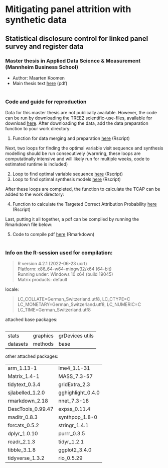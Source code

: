 # Mitigating panel attrition with synthetic data
## Statistical disclosure control for linked panel survey and register data
### Master thesis in Applied Data Science & Measurement (Mannheim Business School)

- Author: Maarten Koomen
- Main thesis text [here](Mitigating_panel_attrition_with_syndata.pdf) (pdf) <br> <br>

### Code and guide for reproduction

Data for this master thesis are not publically available. However, the code can be run by downloading the TREE2 scientific-use-files, available for download [here](https://www.swissubase.ch/en/catalogue/studies/12476/17413/datasets/1255/2026/overview). After downloading the data, add the data preparation function to your work directory: 

1. Function for data merging and preparation [here](data_tree_ext.R) (Rscript)

Next, two loops for finding the optimal variable visit sequence and synthesis modelling should be run consecutively (warnring, these loops are computatinally intensive and will likely run for multiple weeks, code to estimated runtime is included) 

2. Loop to find optimal variable sequence [here](find_sequence.R) (Rscript)
3. Loop to find optimal synthesis models [here](find_model.R) (Rscript)

After these loops are completed, the function to calculate the TCAP can be added to the work directory:

4. Function to calculate the Targeted Correct Attribution Probability [here](tcap.R) (Rscript)

Last, putting it all together, a pdf can be compiled by running the Rmarkdown file below:

5. Code to compile pdf [here](master_thesis.Rmd) (Rmarkdown)
<br> <br> 

### Info on the R-session used for compilation: 

> R version 4.2.1 (2022-06-23 ucrt) <br> 
> Platform: x86_64-w64-mingw32/x64 (64-bit) <br> 
> Running under: Windows 10 x64 (build 19045) <br> 
> Matrix products: default

locale:
>LC_COLLATE=German_Switzerland.utf8, LC_CTYPE=C                         
>LC_MONETARY=German_Switzerland.utf8, LC_NUMERIC=C                       
>LC_TIME=German_Switzerland.utf8    

attached base packages: <br>
<table align="left">
    <tr>
        <td align="left">stats</td>
        <td align="left">graphics</td>
        <td align="left">grDevices utils</td>
    </tr>
    <tr>
        <td align="left">datasets</td>
        <td align="left">methods</td>
        <td align="left">base</td>
    </tr>
</table>
<br>
<br>
<br>
<br>
other attached packages: 
<br>
<table align="left">
    <tr>
        <td align="left">arm_1.13-1</td>
        <td align="left">lme4_1.1-31</td>
    </tr>
    <tr>
        <td align="left">Matrix_1.4-1</td>
        <td align="left">MASS_7.3-57</td>
    </tr>
    <tr>
        <td align="left">tidytext_0.3.4</td>
        <td align="left">gridExtra_2.3</td>
    </tr>
    <tr>
        <td align="left">sjlabelled_1.2.0</td>
        <td align="left">gghighlight_0.4.0</td>
    </tr>
    <tr>
        <td align="left">rmarkdown_2.18</td>
        <td align="left">nnet_7.3-18</td>
    </tr>
    <tr>
        <td align="left">DescTools_0.99.47</td>
        <td align="left">expss_0.11.4</td>
    </tr> 
    <tr>
        <td align="left">maditr_0.8.3</td>
        <td align="left">synthpop_1.8-0</td>
    </tr>
    <tr>
        <td align="left">forcats_0.5.2</td>
        <td align="left">stringr_1.4.1</td>
    </tr> 
    <tr>
        <td align="left">dplyr_1.0.10</td>
        <td align="left">purrr_0.3.5</td>
    </tr>
    <tr>
        <td align="left">readr_2.1.3</td>
        <td align="left">tidyr_1.2.1</td>
    </tr> 
    <tr>
        <td align="left">tibble_3.1.8</td>
        <td align="left">ggplot2_3.4.0 </td>
    </tr>
    <tr>
        <td align="left">tidyverse_1.3.2</td>
        <td align="left">rio_0.5.29</td>
    </tr>  
</table>         
